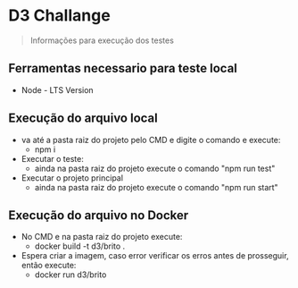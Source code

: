 # D3 Challange
> Informações para execução dos testes

## Ferramentas necessario para teste local
* Node - LTS Version

## Execução do arquivo local
* va até a pasta raiz do projeto pelo CMD e digite o comando e execute:
    * npm i
* Executar o teste:
    * ainda na pasta raiz do projeto execute o comando "npm run test"
* Executar o projeto principal
    * ainda na pasta raiz do projeto execute o comando "npm run start"

## Execução do arquivo no Docker
* No CMD e na pasta raiz do projeto execute:
    * docker build -t d3/brito .
* Espera criar a imagem, caso error verificar os erros antes de prosseguir, então execute:
    * docker run d3/brito